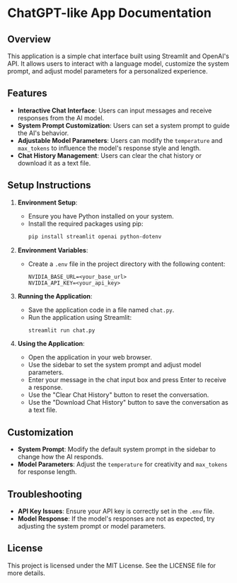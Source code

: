 # ChatGPT-like App Documentation

## Overview

This application is a simple chat interface built using Streamlit and OpenAI's API. It allows users to interact with a language model, customize the system prompt, and adjust model parameters for a personalized experience.

## Features

- **Interactive Chat Interface**: Users can input messages and receive responses from the AI model.
- **System Prompt Customization**: Users can set a system prompt to guide the AI's behavior.
- **Adjustable Model Parameters**: Users can modify the `temperature` and `max_tokens` to influence the model's response style and length.
- **Chat History Management**: Users can clear the chat history or download it as a text file.

## Setup Instructions

1. **Environment Setup**:
   - Ensure you have Python installed on your system.
   - Install the required packages using pip:
     ```bash
     pip install streamlit openai python-dotenv
     ```

2. **Environment Variables**:
   - Create a `.env` file in the project directory with the following content:
     ```
     NVIDIA_BASE_URL=<your_base_url>
     NVIDIA_API_KEY=<your_api_key>
     ```

3. **Running the Application**:
   - Save the application code in a file named `chat.py`.
   - Run the application using Streamlit:
     ```bash
     streamlit run chat.py
     ```

4. **Using the Application**:
   - Open the application in your web browser.
   - Use the sidebar to set the system prompt and adjust model parameters.
   - Enter your message in the chat input box and press Enter to receive a response.
   - Use the "Clear Chat History" button to reset the conversation.
   - Use the "Download Chat History" button to save the conversation as a text file.

## Customization

- **System Prompt**: Modify the default system prompt in the sidebar to change how the AI responds.
- **Model Parameters**: Adjust the `temperature` for creativity and `max_tokens` for response length.

## Troubleshooting

- **API Key Issues**: Ensure your API key is correctly set in the `.env` file.
- **Model Response**: If the model's responses are not as expected, try adjusting the system prompt or model parameters.

## License

This project is licensed under the MIT License. See the LICENSE file for more details.